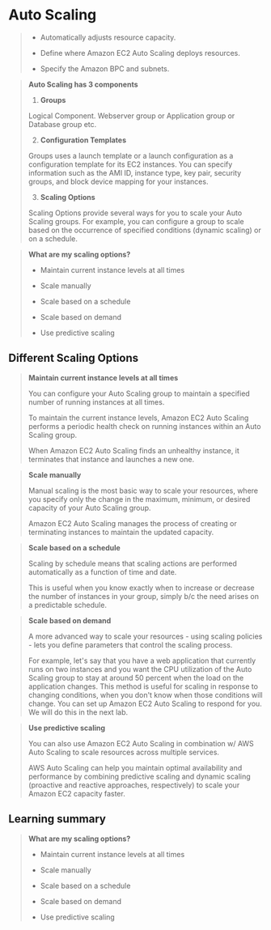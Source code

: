 # Auto Scaling

> * Automatically adjusts resource capacity.
>
> * Define where Amazon EC2 Auto Scaling deploys resources.
>
> * Specify the Amazon BPC and subnets.

> **Auto Scaling has 3 components**
>
> 1. **Groups**
>
> Logical Component. Webserver group or Application group or Database group etc.
>
> 2. **Configuration Templates**
>
> Groups uses a launch template or a launch configuration as a configuration template for its EC2 instances. You can specify information such as the AMI ID, instance type, key pair, security groups, and block device mapping for your instances.
>
> 3. **Scaling Options**
>
> Scaling Options provide several ways for you to scale your Auto Scaling groups. For example, you can configure a group to scale based on the occurrence of specified conditions (dynamic scaling) or on a schedule.

> **What are my scaling options?**
>
> * Maintain current instance levels at all times
>
> * Scale manually
>
> * Scale based on a schedule
>
> * Scale based on demand
>
> * Use predictive scaling

## Different Scaling Options

> **Maintain current instance levels at all times**
>
> You can configure your Auto Scaling group to maintain a specified number of running instances at all times.
>
> To maintain the current instance levels, Amazon EC2 Auto Scaling performs a periodic health check on running instances within an Auto Scaling group.
>
> When Amazon EC2 Auto Scaling finds an unhealthy instance, it terminates that instance and launches a new one.

> **Scale manually**
>
> Manual scaling is the most basic way to scale your resources, where you specify only the change in the maximum, minimum, or desired capacity of your Auto Scaling group.
>
> Amazon EC2 Auto Scaling manages the process of creating or terminating instances to maintain the updated capacity.

> **Scale based on a schedule**
>
> Scaling by schedule means that scaling actions are performed automatically as a function of time and date.
>
> This is useful when you know exactly when to increase or decrease the number of instances in your group, simply b/c the need arises on a predictable schedule.

> **Scale based on demand**
>
> A more advanced way to scale your resources - using scaling policies - lets you define parameters that control the scaling process.
>
> For example, let's say that you have a web application that currently runs on two instances and you want the CPU utilization of the Auto Scaling group to stay at around 50 percent when the load on the application changes. This method is useful for scaling in response to changing conditions, when you don't know when those conditions will change. You can set up Amazon EC2 Auto Scaling to respond for you. We will do this in the next lab.

> **Use predictive scaling**
>
> You can also use Amazon EC2 Auto Scaling in combination w/ AWS Auto Scaling to scale resources across multiple services.
>
> AWS Auto Scaling can help you maintain optimal availability and performance by combining predictive scaling and dynamic scaling (proactive and reactive approaches, respectively) to scale your Amazon EC2 capacity faster.

## Learning summary

> **What are my scaling options?**
>
> * Maintain current instance levels at all times
>
> * Scale manually
>
> * Scale based on a schedule
>
> * Scale based on demand
>
> * Use predictive scaling
